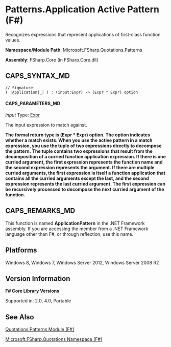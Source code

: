 # Patterns.Application Active Pattern (F#)

Recognizes expressions that represent applications of first-class function values.

**Namespace/Module Path**: Microsoft.FSharp.Quotations.Patterns

**Assembly**: FSharp.Core (in FSharp.Core.dll)


## CAPS_SYNTAX_MD

```
// Signature:
( |Application|_| ) : (input:Expr) -> (Expr * Expr) option
```

#### CAPS_PARAMETERS_MD
*input*
Type: [Expr](http://msdn.microsoft.com/en-us/library/ed6a2caf-69d4-45c2-ab97-e9b3be9bce65)


The input expression to match against.



**The formal return type is (Expr &#42; Expr) option. The option indicates whether a match exists. When you use the active pattern in a match expression, you use the tuple of two expressions directly to decompose the pattern.**
**The tuple contains two expressions that result from the decomposition of a curried function application expression. If there is one curried argument, the first expression represents the function name and the second expression represents the argument. If there are multiple curried arguments, the first expression is itself a function application that contains all the curried arguments except the last, and the second expression represents the last curried argument. The first expression can be recursively processed to decompose the next curried argument of the function.**
## CAPS_REMARKS_MD
This function is named **ApplicationPattern** in the .NET Framework assembly. If you are accessing the member from a .NET Framework language other than F#, or through reflection, use this name.


## Platforms
Windows 8, Windows 7, Windows Server 2012, Windows Server 2008 R2


## Version Information
**F# Core Library Versions**

Supported in: 2.0, 4.0, Portable




## See Also
[Quotations.Patterns Module &#40;F&#35;&#41;](Quotations.Patterns+Module+%28F%23%29.md)

[Microsoft.FSharp.Quotations Namespace &#40;F&#35;&#41;](Microsoft.FSharp.Quotations+Namespace+%28F%23%29.md)


